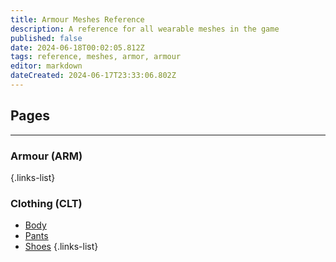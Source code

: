 ```yaml
---
title: Armour Meshes Reference
description: A reference for all wearable meshes in the game
published: false
date: 2024-06-18T00:02:05.812Z
tags: reference, meshes, armor, armour
editor: markdown
dateCreated: 2024-06-17T23:33:06.802Z
---
```





## Pages

---
### Armour (ARM)

{.links-list}
### Clothing (CLT)
- [Body]()
- [Pants]()
- [Shoes]()
{.links-list}